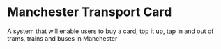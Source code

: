 # Manchester Transport Card

A system that will enable users to buy a card, top it up, tap in and out of trams, trains and buses in Manchester